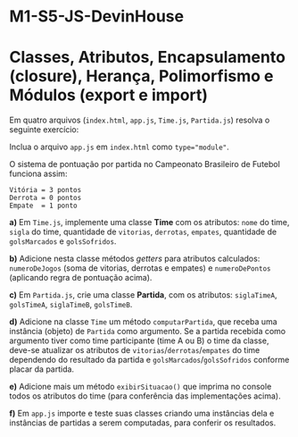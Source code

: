 # M1-S5-JS-DevinHouse
# Classes, Atributos, Encapsulamento (closure), Herança, Polimorfismo e Módulos (export e import) 

Em quatro arquivos (`index.html`, `app.js`, `Time.js`, `Partida.js`) resolva o seguinte exercício:

Inclua o arquivo `app.js` em `index.html` como `type="module"`. 

O sistema de pontuação por partida no Campeonato Brasileiro de Futebol funciona assim:

    Vitória = 3 pontos
    Derrota = 0 pontos
    Empate  = 1 ponto

**a)** Em `Time.js`, implemente uma classe **Time** com os atributos: `nome` do time, `sigla` do time, quantidade de `vitorias`, `derrotas`, `empates`, 
quantidade de `golsMarcados` e `golsSofridos`.

**b)** Adicione nesta classe métodos _getters_ para atributos calculados: `numeroDeJogos` (soma de vitorias, derrotas e empates) e `numeroDePontos` (aplicando regra de pontuação acima).

**c)** Em `Partida.js`, crie uma classe **Partida**, com os atributos: `siglaTimeA`, `golsTimeA`, `siglaTimeB`, `golsTimeB`.

**d)** Adicione na classe `Time` um método `computarPartida`, que receba uma instância (objeto) de `Partida` como argumento. Se a partida recebida como argumento tiver como time participante (time A ou B) o time da classe, 
deve-se atualizar os atributos de `vitorias`/`derrotas`/`empates` do time dependendo do resultado da partida e `golsMarcados`/`golsSofridos` conforme placar da partida.

**e)** Adicione mais um método `exibirSituacao()` que imprima no console todos os atributos do time (para conferência das implementações acima).

**f)** Em `app.js` importe e teste suas classes criando uma instâncias dela e instâncias de partidas a serem computadas, para conferir os resultados.